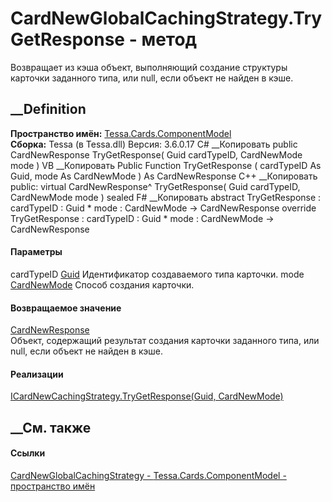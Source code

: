 # CardNewGlobalCachingStrategy.TryGetResponse - метод
Возвращает из кэша объект, выполняющий создание структуры карточки заданного
типа, или null, если объект не найден в кэше.
## __Definition
 **Пространство имён:**
[Tessa.Cards.ComponentModel](N_Tessa_Cards_ComponentModel.htm)  
 **Сборка:** Tessa (в Tessa.dll) Версия: 3.6.0.17
C# __Копировать
     public CardNewResponse TryGetResponse(
    	Guid cardTypeID,
    	CardNewMode mode
    )
VB __Копировать
     Public Function TryGetResponse ( 
    	cardTypeID As Guid,
    	mode As CardNewMode
    ) As CardNewResponse
C++ __Копировать
     public:
    virtual CardNewResponse^ TryGetResponse(
    	Guid cardTypeID, 
    	CardNewMode mode
    ) sealed
F# __Копировать
     abstract TryGetResponse : 
            cardTypeID : Guid * 
            mode : CardNewMode -> CardNewResponse 
    override TryGetResponse : 
            cardTypeID : Guid * 
            mode : CardNewMode -> CardNewResponse 
#### Параметры
cardTypeID [Guid](https://learn.microsoft.com/dotnet/api/system.guid)
    Идентификатор создаваемого типа карточки.
mode [CardNewMode](T_Tessa_Cards_CardNewMode.htm)
    Способ создания карточки.
#### Возвращаемое значение
[CardNewResponse](T_Tessa_Cards_CardNewResponse.htm)  
Объект, содержащий результат создания карточки заданного типа, или null, если
объект не найден в кэше.
#### Реализации
[ICardNewCachingStrategy.TryGetResponse(Guid,
CardNewMode)](M_Tessa_Cards_ComponentModel_ICardNewCachingStrategy_TryGetResponse.htm)  
##  __См. также
#### Ссылки
[CardNewGlobalCachingStrategy -
](T_Tessa_Cards_ComponentModel_CardNewGlobalCachingStrategy.htm)
[Tessa.Cards.ComponentModel - пространство
имён](N_Tessa_Cards_ComponentModel.htm)
